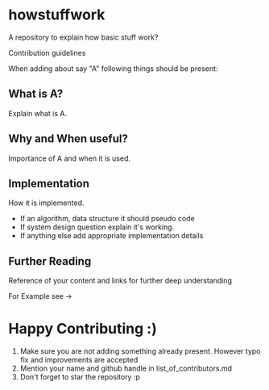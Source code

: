 # howstuffwork
A repository to explain how basic stuff work?

Contribution guidelines

When adding about say "A" following things should be present:

## What is A?
Explain what is A.

## Why and When useful?
Importance of A and when it is used.

## Implementation
How it is implemented. 
- If an algorithm, data structure it should pseudo code
- If system design question explain it's working.
- If anything else add appropriate implementation details

## Further Reading
Reference of your content and links for further deep understanding

For Example see -> 

# Happy Contributing :) 

1. Make sure you are not adding something already present. However typo fix and improvements are accepted
2. Mention your name and github handle in list_of_contributors.md
3. Don't forget to star the repository :p
